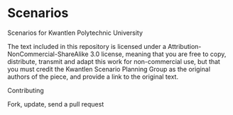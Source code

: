 Scenarios
=========

Scenarios for Kwantlen Polytechnic University

The text included in this repository is licensed under a Attribution-NonCommercial-ShareAlike 3.0 license, meaning that you are free to copy, distribute, transmit and adapt this work for non-commercial use, but that you must  credit the Kwantlen Scenario Planning Group as the original authors of the piece, and provide a link to the original text.

Contributing 

Fork, update, send a pull request
